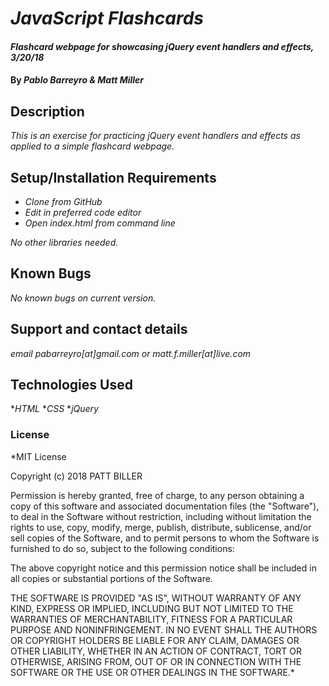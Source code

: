 # _JavaScript Flashcards_

#### _Flashcard webpage for showcasing jQuery event handlers and effects, 3/20/18_

#### By _**Pablo Barreyro & Matt Miller**_

## Description

_This is an exercise for practicing jQuery event handlers and effects as applied to a simple flashcard webpage._

## Setup/Installation Requirements

* _Clone from GitHub_
* _Edit in preferred code editor_
* _Open index.html from command line_

_No other libraries needed._

## Known Bugs

_No known bugs on current version._

## Support and contact details

_email pabarreyro[at]gmail.com or matt.f.miller[at]live.com_

## Technologies Used

*_HTML_
*_CSS_
*_jQuery_

### License

*MIT License

Copyright (c) 2018 PATT BILLER

Permission is hereby granted, free of charge, to any person obtaining a copy
of this software and associated documentation files (the "Software"), to deal
in the Software without restriction, including without limitation the rights
to use, copy, modify, merge, publish, distribute, sublicense, and/or sell
copies of the Software, and to permit persons to whom the Software is
furnished to do so, subject to the following conditions:

The above copyright notice and this permission notice shall be included in all
copies or substantial portions of the Software.

THE SOFTWARE IS PROVIDED "AS IS", WITHOUT WARRANTY OF ANY KIND, EXPRESS OR
IMPLIED, INCLUDING BUT NOT LIMITED TO THE WARRANTIES OF MERCHANTABILITY,
FITNESS FOR A PARTICULAR PURPOSE AND NONINFRINGEMENT. IN NO EVENT SHALL THE
AUTHORS OR COPYRIGHT HOLDERS BE LIABLE FOR ANY CLAIM, DAMAGES OR OTHER
LIABILITY, WHETHER IN AN ACTION OF CONTRACT, TORT OR OTHERWISE, ARISING FROM,
OUT OF OR IN CONNECTION WITH THE SOFTWARE OR THE USE OR OTHER DEALINGS IN THE
SOFTWARE.*
